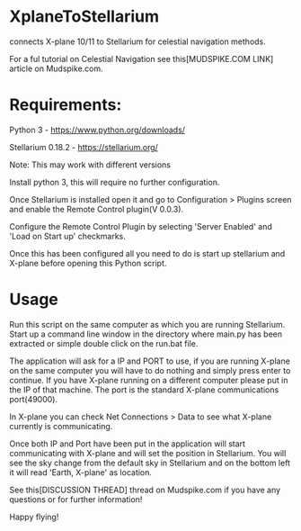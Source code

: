 # XplaneToStellarium

connects X-plane 10/11 to Stellarium for celestial navigation methods. 

For a ful tutorial on Celestial Navigation see this[MUDSPIKE.COM LINK] article on Mudspike.com. 

# Requirements: 

Python 3 - https://www.python.org/downloads/

Stellarium 0.18.2 - https://stellarium.org/

Note: This may work with different versions

Install python 3, this will require no further configuration. 

Once Stellarium is installed open it and go to Configuration > Plugins screen and enable the Remote Control plugin(V 0.0.3). 

Configure the Remote Control Plugin by selecting 'Server Enabled' and 'Load on Start up' checkmarks.

Once this has been configured all you need to do is start up stellarium and X-plane before opening this Python script. 

# Usage 

Run this script on the same computer as which you are running Stellarium. Start up a command line window in the directory where main.py has been extracted or simple double click on the run.bat file. 

The application will ask for a IP and PORT to use, if you are running X-plane on the same computer you will have to do nothing and simply press enter to continue. If you have X-plane running on a different computer please put in the IP of that machine. The port is the standard X-plane communications port(49000).

In X-plane you can check Net Connections > Data to see what X-plane currently is communicating. 

Once both IP and Port have been put in the application will start communicating with X-plane and will set the position in Stellarium. You will see the sky change from the default sky in Stellarium and on the bottom left it will read 'Earth, X-plane' as location.

See this[DISCUSSION THREAD] thread on Mudspike.com if you have any questions or for further information! 

Happy flying! 
